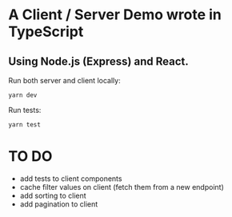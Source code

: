 # A Client / Server Demo wrote in TypeScript
## Using Node.js (Express) and React.

Run both server and client locally:
```
yarn dev
```

Run tests:
```
yarn test
```

# TO DO

- add tests to client components
- cache filter values on client (fetch them from a new endpoint)
- add sorting to client
- add pagination to client
